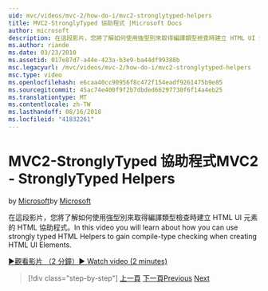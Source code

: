 ```yaml
---
uid: mvc/videos/mvc-2/how-do-i/mvc2-stronglytyped-helpers
title: MVC2-StronglyTyped 協助程式 |Microsoft Docs
author: microsoft
description: 在這段影片，您將了解如何使用強型別來取得編譯類型檢查時建立 HTML UI 元素的 HTML 協助程式。
ms.author: riande
ms.date: 03/23/2010
ms.assetid: 017e87d7-a44e-423a-b3e9-ba44df99388b
msc.legacyurl: /mvc/videos/mvc-2/how-do-i/mvc2-stronglytyped-helpers
msc.type: video
ms.openlocfilehash: e6caa40cc90956f8c472f154eadf9261475b9e85
ms.sourcegitcommit: 45ac74e400f9f2b7dbded66297730f6f14a4eb25
ms.translationtype: MT
ms.contentlocale: zh-TW
ms.lasthandoff: 08/16/2018
ms.locfileid: "41832261"
---
```

<a name="mvc2---stronglytyped-helpers"></a><span data-ttu-id="0307e-103">MVC2-StronglyTyped 協助程式</span><span class="sxs-lookup"><span data-stu-id="0307e-103">MVC2 - StronglyTyped Helpers</span></span>
====================
<span data-ttu-id="0307e-104">by [Microsoft](https://github.com/microsoft)</span><span class="sxs-lookup"><span data-stu-id="0307e-104">by [Microsoft](https://github.com/microsoft)</span></span>

<span data-ttu-id="0307e-105">在這段影片，您將了解如何使用強型別來取得編譯類型檢查時建立 HTML UI 元素的 HTML 協助程式。</span><span class="sxs-lookup"><span data-stu-id="0307e-105">In this video you will learn about how you can use strongly typed HTML Helpers to gain compile-type checking when creating HTML UI Elements.</span></span>

[<span data-ttu-id="0307e-106">&#9654;觀看影片 （2 分鐘）</span><span class="sxs-lookup"><span data-stu-id="0307e-106">&#9654; Watch video (2 minutes)</span></span>](https://channel9.msdn.com/Blogs/ASP-NET-Site-Videos/mvc2-stronglytyped-helpers)

> [!div class="step-by-step"]
> <span data-ttu-id="0307e-107">[上一頁](mvc2-html-encoding.md)
> [下一頁](mvc2-model-validation.md)</span><span class="sxs-lookup"><span data-stu-id="0307e-107">[Previous](mvc2-html-encoding.md)
[Next](mvc2-model-validation.md)</span></span>
